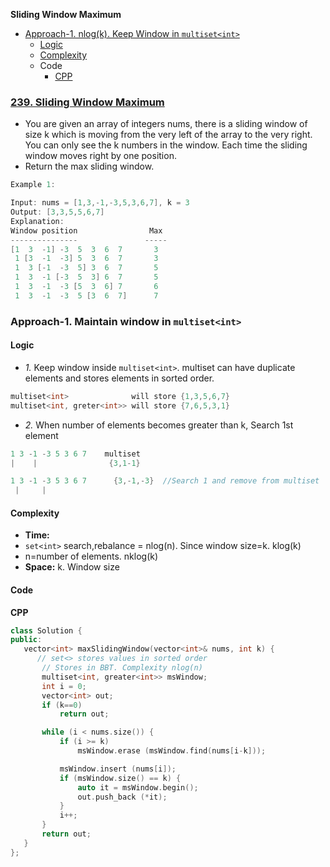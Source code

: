 **Sliding Window Maximum**
- [Approach-1. nlog(k). Keep Window in `multiset<int>`](#a1)
  - [Logic](#l)
  - [Complexity](#c)
  - Code
    - [CPP](#cpp)


### [239. Sliding Window Maximum](https://leetcode.com/problems/sliding-window-maximum/description/)
- You are given an array of integers nums, there is a sliding window of size k which is moving from the very left of the array to the very right. You can only see the k numbers in the window. Each time the sliding window moves right by one position.
- Return the max sliding window.
```c
Example 1:

Input: nums = [1,3,-1,-3,5,3,6,7], k = 3
Output: [3,3,5,5,6,7]
Explanation: 
Window position                Max
---------------               -----
[1  3  -1] -3  5  3  6  7       3
 1 [3  -1  -3] 5  3  6  7       3
 1  3 [-1  -3  5] 3  6  7       5
 1  3  -1 [-3  5  3] 6  7       5
 1  3  -1  -3 [5  3  6] 7       6
 1  3  -1  -3  5 [3  6  7]      7
 ```
 
 <a name=a1></a>
 ### Approach-1. Maintain window in `multiset<int>`
 <a name=l></a>
 #### Logic
 - _1._ Keep window inside `multiset<int>`. multiset can have duplicate elements and stores elements in sorted order.
 ```c
 multiset<int>              will store {1,3,5,6,7}
 multiset<int, greter<int>> will store {7,6,5,3,1}
 ```
 - _2._ When number of elements becomes greater than k, Search 1st element 
 ```c
 1 3 -1 -3 5 3 6 7    multiset
 |    |                {3,1-1}

1 3 -1 -3 5 3 6 7      {3,-1,-3}  //Search 1 and remove from multiset
  |     |
 ```
 <a name=c></a>
 #### Complexity
 - **Time:**
  - `set<int>` search,rebalance = nlog(n). Since window size=k. klog(k)
  - n=number of elements. nklog(k)
 - **Space:** k. Window size
 #### Code
 <a name=cpp></a>
 **CPP**
 ```cpp
 class Solution {
public:
    vector<int> maxSlidingWindow(vector<int>& nums, int k) {
       // set<> stores values in sorted order
        // Stores in BBT. Complexity nlog(n)
        multiset<int, greater<int>> msWindow;
        int i = 0;
        vector<int> out;
        if (k==0)
            return out;

        while (i < nums.size()) {
            if (i >= k)
                msWindow.erase (msWindow.find(nums[i-k]));

            msWindow.insert (nums[i]);
            if (msWindow.size() == k) {
                auto it = msWindow.begin();
                out.push_back (*it);
            }
            i++;
        }
        return out;
    }
};
 ```
